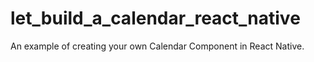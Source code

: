 # let_build_a_calendar_react_native
An example of creating your own Calendar Component in React Native.


